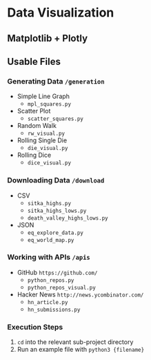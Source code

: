 # Data Visualization

## Matplotlib + Plotly

## Usable Files

### Generating Data `/generation`

- Simple Line Graph
  - `mpl_squares.py`
- Scatter Plot
  - `scatter_squares.py`
- Random Walk
  - `rw_visual.py`
- Rolling Single Die
  - `die_visual.py`
- Rolling Dice
  - `dice_visual.py`

### Downloading Data `/download`

- CSV
  - `sitka_highs.py`
  - `sitka_highs_lows.py`
  - `death_valley_highs_lows.py`
- JSON
  - `eq_explore_data.py`
  - `eq_world_map.py`

### Working with APIs `/apis`

- GitHub `https://github.com/`
  - `python_repos.py`
  - `python_repos_visual.py`
- Hacker News `http://news.ycombinator.com/`
  - `hn_article.py`
  - `hn_submissions.py`

### Execution Steps

1. `cd` into the relevant sub-project directory
1. Run an example file with `python3 {filename}`
